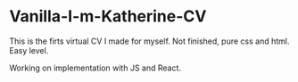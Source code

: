 # Vanilla-I-m-Katherine-CV

This is the firts virtual CV I made for myself. Not finished, pure css and html. Easy level.

Working on implementation with JS and React.
